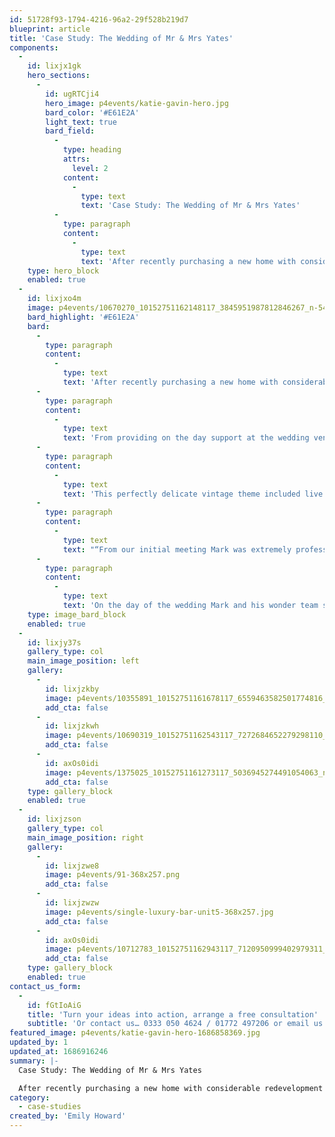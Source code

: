 ```yaml
---
id: 51728f93-1794-4216-96a2-29f528b219d7
blueprint: article
title: 'Case Study: The Wedding of Mr & Mrs Yates'
components:
  -
    id: lixjx1gk
    hero_sections:
      -
        id: ugRTCji4
        hero_image: p4events/katie-gavin-hero.jpg
        bard_color: '#E61E2A'
        light_text: true
        bard_field:
          -
            type: heading
            attrs:
              level: 2
            content:
              -
                type: text
                text: 'Case Study: The Wedding of Mr & Mrs Yates'
          -
            type: paragraph
            content:
              -
                type: text
                text: 'After recently purchasing a new home with considerable redevelopment – Mr & Mrs Yates chose to opt for a wedding at home. Enlisted to offer both practical and design support and knowledge, we executed an intimate wedding for both family and friends.'
    type: hero_block
    enabled: true
  -
    id: lixjxo4m
    image: p4events/10670270_10152751162148117_3845951987812846267_n-540x740.jpg
    bard_highlight: '#E61E2A'
    bard:
      -
        type: paragraph
        content:
          -
            type: text
            text: 'After recently purchasing a new home with considerable redevelopment – Mr & Mrs Yates chose to opt for a wedding at home. Enlisted to offer both practical and design support and knowledge, we executed an intimate wedding for both family and friends.'
      -
        type: paragraph
        content:
          -
            type: text
            text: 'From providing on the day support at the wedding venue Astley Hall, to creating a bespoke bar concept within the newly renovated house we ensured the bride and groom could enjoy their special day safe in the knowledge that everything would run smoothly.'
      -
        type: paragraph
        content:
          -
            type: text
            text: 'This perfectly delicate vintage theme included live entertainment, gourmet ice-cream and even a Jukebox for guests to create their own playlist for the day. Quaint and unique – this is the perfect example of what can be achieved at home.'
      -
        type: paragraph
        content:
          -
            type: text
            text: "“From our initial meeting Mark was extremely professional and helpful with all of our plans.\_We worked closely with the Passion4Events team in the run up to our wedding, and it was extremely reassuring to know Mark was always on hand to assist with decision making, make recommendations and to organise various things."
      -
        type: paragraph
        content:
          -
            type: text
            text: 'On the day of the wedding Mark and his wonder team surpassed all of our expectations by providing the most exceptional support throughout the day.”'
    type: image_bard_block
    enabled: true
  -
    id: lixjy37s
    gallery_type: col
    main_image_position: left
    gallery:
      -
        id: lixjzkby
        image: p4events/10355891_10152751161678117_6559463582501774816_n-368x257.jpg
        add_cta: false
      -
        id: lixjzkwh
        image: p4events/10690319_10152751162543117_7272684652279298110_n-368x257.jpg
        add_cta: false
      -
        id: axOs0idi
        image: p4events/1375025_10152751161273117_5036945274491054063_n-727x534.jpg
        add_cta: false
    type: gallery_block
    enabled: true
  -
    id: lixjzson
    gallery_type: col
    main_image_position: right
    gallery:
      -
        id: lixjzwe8
        image: p4events/91-368x257.png
        add_cta: false
      -
        id: lixjzwzw
        image: p4events/single-luxury-bar-unit5-368x257.jpg
        add_cta: false
      -
        id: axOs0idi
        image: p4events/10712783_10152751162943117_7120950999402979311_n-727x534.jpg
        add_cta: false
    type: gallery_block
    enabled: true
contact_us_form:
  -
    id: fGtIoAiG
    title: 'Turn your ideas into action, arrange a free consultation'
    subtitle: 'Or contact us… 0333 050 4624 / 01772 497206 or email us: info@p4events.co.uk'
featured_image: p4events/katie-gavin-hero-1686858369.jpg
updated_by: 1
updated_at: 1686916246
summary: |-
  Case Study: The Wedding of Mr & Mrs Yates

  After recently purchasing a new home with considerable redevelopment – Mr & Mrs Yates chose to opt for a wedding at home. Enlisted to offer both practical and design support and knowledge, we executed an intimate wedding for both family and friends.
category:
  - case-studies
created_by: 'Emily Howard'
---
```

